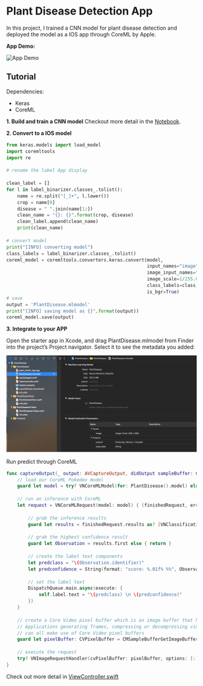 # Plant Disease Detection App

In this project, I trained a CNN model for plant disease detection and deployed the model as a IOS app through CoreML by Apple.

**App Demo:**

![App Demo](reference/demo.gif)


Tutorial
-----

Dependencies:
- Keras
- CoreML


**1. Build and train a CNN model**
Checkout more detail in the [Notebook](https://github.com/harrisonzzh/Plant_Disease_Detection/blob/master/plant-disease-detection-using-keras.ipynb).

**2. Convert to a IOS model**

```python
from keras.models import load_model
import coremltools
import re

# rename the label App display

clean_label = []
for l in label_binarizer.classes_.tolist():
    name = re.split("[_]+", l.lower())
    crop = name[0]
    disease = " ".join(name[1:])
    clean_name = "{}: {}".format(crop, disease)
    clean_label.append(clean_name)
    print(clean_name)

# convert model
print("[INFO] converting model")
class_labels = label_binarizer.classes_.tolist()
coreml_model = coremltools.converters.keras.convert(model,
                                                    input_names="image",
                                                    image_input_names="image",
                                                    image_scale=1/255.0,
                                                    class_labels=class_labels,
                                                    is_bgr=True)
# save
output = 'PlantDisease.mlmodel'
print("[INFO] saving model as {}".format(output))
coreml_model.save(output)

```

**3. Integrate to your APP**

Open the starter app in Xcode, and drag PlantDisease.mlmodel from Finder into the project’s Project navigator. 
Select it to see the metadata you added:

<img src="/reference/add_model_to_App.png" alt="alt text" width="800" height="whatever">

Run predict through CoreML
```swift
func captureOutput(_ output: AVCaptureOutput, didOutput sampleBuffer: CMSampleBuffer, from connection: AVCaptureConnection) {
    // load our CoreML Pokedex model
    guard let model = try? VNCoreMLModel(for: PlantDisease().model) else { return }
    
    // run an inference with CoreML
    let request = VNCoreMLRequest(model: model) { (finishedRequest, error) in
        
        // grab the inference results
        guard let results = finishedRequest.results as? [VNClassificationObservation] else { return }
        
        // grab the highest confidence result
        guard let Observation = results.first else { return }
        
        // create the label text components
        let predclass = "\(Observation.identifier)"
        let predconfidence = String(format: "score: %.01f% %%", Observation.confidence * 100)
        
        // set the label text
        DispatchQueue.main.async(execute: {
            self.label.text = "\(predclass) \n \(predconfidence)"
        })
    }
    
    // create a Core Video pixel buffer which is an image buffer that holds pixels in main memory
    // Applications generating frames, compressing or decompressing video, or using Core Image
    // can all make use of Core Video pixel buffers
    guard let pixelBuffer: CVPixelBuffer = CMSampleBufferGetImageBuffer(sampleBuffer) else { return }
    
    // execute the request
    try? VNImageRequestHandler(cvPixelBuffer: pixelBuffer, options: [:]).perform([request])
}

```

Check out more detail in [ViewController.swift](https://github.com/harrisonzzh/Plant_Disease_Detection/blob/master/App/PlantDisease/PlantDisease/ViewController.swift)

